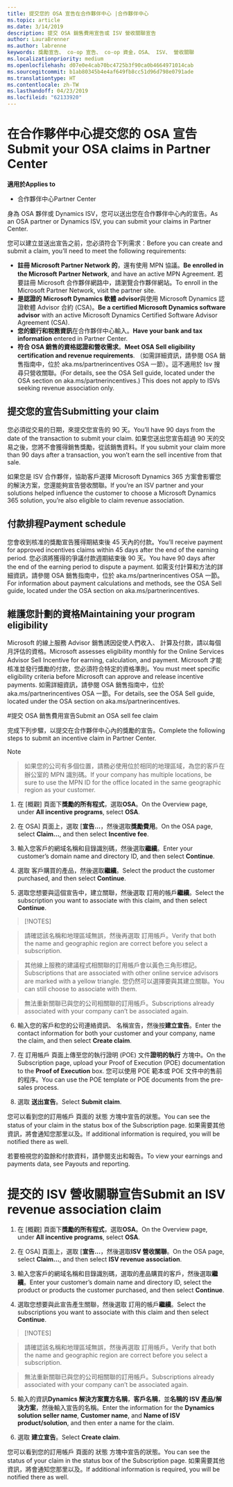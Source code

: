 ```yaml
---
title: 提交您的 OSA 宣告在合作夥伴中心 |合作夥伴中心
ms.topic: article
ms.date: 3/14/2019
description: 提交 OSA 銷售費用宣告或 ISV 營收關聯宣告
author: LauraBrenner
ms.author: labrenne
keywords: 獎勵宣告、 co-op 宣告、 co-op 資金，OSA、 ISV、 營收關聯
ms.localizationpriority: medium
ms.openlocfilehash: d07e0e4cab70bc4725b3f90ca0b4664971014cab
ms.sourcegitcommit: b1ab80345b4e4af649fb8cc51d96d798e0791ade
ms.translationtype: HT
ms.contentlocale: zh-TW
ms.lasthandoff: 04/23/2019
ms.locfileid: "62133920"
---
```

# <a name="submit-your-osa-claims-in-partner-center"></a><span data-ttu-id="4827b-104">在合作夥伴中心提交您的 OSA 宣告</span><span class="sxs-lookup"><span data-stu-id="4827b-104">Submit your OSA claims in Partner Center</span></span>

<span data-ttu-id="4827b-105">**適用於**</span><span class="sxs-lookup"><span data-stu-id="4827b-105">**Applies to**</span></span>

-  <span data-ttu-id="4827b-106">合作夥伴中心</span><span class="sxs-lookup"><span data-stu-id="4827b-106">Partner Center</span></span>

<span data-ttu-id="4827b-107">身為 OSA 夥伴或 Dynamics ISV，您可以送出您在合作夥伴中心內的宣告。</span><span class="sxs-lookup"><span data-stu-id="4827b-107">As an OSA partner or Dynamics ISV, you can submit your claims in Partner Center.</span></span> 

<span data-ttu-id="4827b-108">您可以建立並送出宣告之前，您必須符合下列需求：</span><span class="sxs-lookup"><span data-stu-id="4827b-108">Before you can create and submit a claim, you’ll need to meet the following requirements:</span></span> 
-   <span data-ttu-id="4827b-109">**註冊 Microsoft Partner Network 的**，還有使用 MPN 協議。</span><span class="sxs-lookup"><span data-stu-id="4827b-109">**Be enrolled in the Microsoft Partner Network**, and have an active MPN Agreement.</span></span> <span data-ttu-id="4827b-110">若要註冊 Microsoft 合作夥伴網路中，請瀏覽合作夥伴網站。</span><span class="sxs-lookup"><span data-stu-id="4827b-110">To enroll in the Microsoft Partner Network, visit the partner site.</span></span> 
-   <span data-ttu-id="4827b-111">**是認證的 Microsoft Dynamics 軟體 advisor**與使用 Microsoft Dynamics 認證軟體 Advisor 合約 (CSA)。</span><span class="sxs-lookup"><span data-stu-id="4827b-111">**Be a certified Microsoft Dynamics software advisor** with an active Microsoft Dynamics Certified Software Advisor Agreement (CSA).</span></span> 
-   <span data-ttu-id="4827b-112">**您的銀行和稅務資訊**在合作夥伴中心輸入。</span><span class="sxs-lookup"><span data-stu-id="4827b-112">**Have your bank and tax information** entered in Partner Center.</span></span> 
-   <span data-ttu-id="4827b-113">**符合 OSA 銷售的資格認證和營收需求**。</span><span class="sxs-lookup"><span data-stu-id="4827b-113">**Meet OSA Sell eligibility certification and revenue requirements**.</span></span> <span data-ttu-id="4827b-114">（如需詳細資訊，請參閱 OSA 銷售指南中，位於 aka.ms/partnerincentives OSA 一節）。這不適用於 Isv 搜尋只營收關聯。</span><span class="sxs-lookup"><span data-stu-id="4827b-114">(For details, see the OSA Sell guide, located under the OSA section on aka.ms/partnerincentives.) This does not apply to ISVs seeking revenue association only.</span></span> 

## <a name="submitting-your-claim"></a><span data-ttu-id="4827b-115">提交您的宣告</span><span class="sxs-lookup"><span data-stu-id="4827b-115">Submitting your claim</span></span>

<span data-ttu-id="4827b-116">您必須從交易的日期，來提交您宣告的 90 天。</span><span class="sxs-lookup"><span data-stu-id="4827b-116">You’ll have 90 days from the date of the transaction to submit your claim.</span></span> <span data-ttu-id="4827b-117">如果您送出您宣告超過 90 天的交易之後，您將不會獲得銷售獎勵，從該銷售資料。</span><span class="sxs-lookup"><span data-stu-id="4827b-117">If you submit your claim more than 90 days after a transaction, you won’t earn the sell incentive from that sale.</span></span> 

<span data-ttu-id="4827b-118">如果您是 ISV 合作夥伴，協助客戶選擇 Microsoft Dynamics 365 方案會影響您的解決方案，您還能夠宣告營收關聯。</span><span class="sxs-lookup"><span data-stu-id="4827b-118">If you’re an ISV partner and your solutions helped influence the customer to choose a Microsoft Dynamics 365 solution, you’re also eligible to claim revenue association.</span></span>   

## <a name="payment-schedule"></a><span data-ttu-id="4827b-119">付款排程</span><span class="sxs-lookup"><span data-stu-id="4827b-119">Payment schedule</span></span>

<span data-ttu-id="4827b-120">您會收到核准的獎勵宣告獲得期結束後 45 天內的付款。</span><span class="sxs-lookup"><span data-stu-id="4827b-120">You’ll receive payment for approved incentives claims within 45 days after the end of the earning period.</span></span> <span data-ttu-id="4827b-121">您必須將獲得的爭議付款週期結束後 90 天。</span><span class="sxs-lookup"><span data-stu-id="4827b-121">You have 90 days after the end of the earning period to dispute a payment.</span></span> <span data-ttu-id="4827b-122">如需支付計算和方法的詳細資訊，請參閱 OSA 銷售指南中，位於 aka.ms/partnerincentives OSA 一節。</span><span class="sxs-lookup"><span data-stu-id="4827b-122">For information about payment calculations and methods, see the OSA Sell guide, located under the OSA section on aka.ms/partnerincentives.</span></span>

## <a name="maintaining-your-program-eligibility"></a><span data-ttu-id="4827b-123">維護您計劃的資格</span><span class="sxs-lookup"><span data-stu-id="4827b-123">Maintaining your program eligibility</span></span>

<span data-ttu-id="4827b-124">Microsoft 的線上服務 Advisor 銷售誘因促使人們收入、 計算及付款，請以每個月評估的資格。</span><span class="sxs-lookup"><span data-stu-id="4827b-124">Microsoft assesses eligibility monthly for the Online Services Advisor Sell Incentive for earning, calculation, and payment.</span></span> <span data-ttu-id="4827b-125">Microsoft 才能核准並發行獎勵的付款，您必須符合特定的資格準則。</span><span class="sxs-lookup"><span data-stu-id="4827b-125">You must meet specific eligibility criteria before Microsoft can approve and release incentive payments.</span></span> <span data-ttu-id="4827b-126">如需詳細資訊，請參閱 OSA 銷售指南中，位於 aka.ms/partnerincentives OSA 一節。</span><span class="sxs-lookup"><span data-stu-id="4827b-126">For details, see the OSA Sell guide, located under the OSA section on aka.ms/partnerincentives.</span></span>

#<a name="submit-an-osa-sell-fee-claim"></a><span data-ttu-id="4827b-127">提交 OSA 銷售費用宣告</span><span class="sxs-lookup"><span data-stu-id="4827b-127">Submit an OSA sell fee claim</span></span>

<span data-ttu-id="4827b-128">完成下列步驟，以提交在合作夥伴中心內的獎勵的宣告。</span><span class="sxs-lookup"><span data-stu-id="4827b-128">Complete the following steps to submit an incentive claim in Partner Center.</span></span>  

>[!NOTE]

><span data-ttu-id="4827b-129">如果您的公司有多個位置，請務必使用位於相同的地理區域，為您的客戶在辦公室的 MPN 識別碼。</span><span class="sxs-lookup"><span data-stu-id="4827b-129">If your company has multiple locations, be sure to use the MPN ID for the office located in the same geographic region as your customer.</span></span> 

1.  <span data-ttu-id="4827b-130">在 [概觀] 頁面下**獎勵的所有程式**，選取**OSA**。</span><span class="sxs-lookup"><span data-stu-id="4827b-130">On the Overview page, under **All incentive programs**, select **OSA**.</span></span>

2.  <span data-ttu-id="4827b-131">在 OSA] 頁面上，選取 [**宣告...**，然後選取**獎勵費用**。</span><span class="sxs-lookup"><span data-stu-id="4827b-131">On the OSA page, select **Claim…**, and then select **Incentive fee**.</span></span>

3.  <span data-ttu-id="4827b-132">輸入您客戶的網域名稱和目錄識別碼，然後選取**繼續**。</span><span class="sxs-lookup"><span data-stu-id="4827b-132">Enter your customer’s domain name and directory ID, and then select **Continue**.</span></span> 

4.  <span data-ttu-id="4827b-133">選取 客戶購買的產品，然後選取**繼續**。</span><span class="sxs-lookup"><span data-stu-id="4827b-133">Select the product the customer purchased, and then select **Continue**.</span></span> 

5.  <span data-ttu-id="4827b-134">選取您想要與這個宣告中，建立關聯，然後選取 訂用的帳戶**繼續**。</span><span class="sxs-lookup"><span data-stu-id="4827b-134">Select the subscription you want to associate with this claim, and then select **Continue**.</span></span>

>[!NOTES]

><span data-ttu-id="4827b-136">請確認該名稱和地理區域無誤，然後再選取 訂用帳戶。</span><span class="sxs-lookup"><span data-stu-id="4827b-136">Verify that both the name and geographic region are correct before you select a subscription.</span></span> 

><span data-ttu-id="4827b-137">其他線上服務的建議程式相關聯的訂用帳戶會以黃色三角形標記。</span><span class="sxs-lookup"><span data-stu-id="4827b-137">Subscriptions that are associated with other online service advisors are marked with a yellow triangle.</span></span> <span data-ttu-id="4827b-138">您仍然可以選擇要與其建立關聯。</span><span class="sxs-lookup"><span data-stu-id="4827b-138">You can still choose to associate with them.</span></span> 

><span data-ttu-id="4827b-139">無法重新關聯已與您的公司相關聯的訂用帳戶。</span><span class="sxs-lookup"><span data-stu-id="4827b-139">Subscriptions already associated with your company can’t be associated again.</span></span>  

6.  <span data-ttu-id="4827b-140">輸入您的客戶和您的公司連絡資訊、 名稱宣告，然後按**建立宣告**。</span><span class="sxs-lookup"><span data-stu-id="4827b-140">Enter the contact information for both your customer and your company, name the claim, and then select **Create claim**.</span></span> 

7.  <span data-ttu-id="4827b-141">在 訂用帳戶 頁面上傳至您的執行證明 (POE) 文件**證明的執行** 方塊中。</span><span class="sxs-lookup"><span data-stu-id="4827b-141">On the Subscription page, upload your Proof of Execution (POE) documentation to the **Proof of Execution** box.</span></span> <span data-ttu-id="4827b-142">您可以使用 POE 範本或 POE 文件中的售前的程序。</span><span class="sxs-lookup"><span data-stu-id="4827b-142">You can use the POE template or POE documents from the pre-sales process.</span></span> 

8.  <span data-ttu-id="4827b-143">選取 **送出宣告**。</span><span class="sxs-lookup"><span data-stu-id="4827b-143">Select **Submit claim**.</span></span>    

<span data-ttu-id="4827b-144">您可以看到您的訂用帳戶 頁面的 狀態 方塊中宣告的狀態。</span><span class="sxs-lookup"><span data-stu-id="4827b-144">You can see the status of your claim in the status box of the Subscription page.</span></span> <span data-ttu-id="4827b-145">如果需要其他資訊，將會通知您那里以及。</span><span class="sxs-lookup"><span data-stu-id="4827b-145">If additional information is required, you will be notified there as well.</span></span>

<span data-ttu-id="4827b-146">若要檢視您的盈餘和付款資料，請參閱支出和報告。</span><span class="sxs-lookup"><span data-stu-id="4827b-146">To view your earnings and payments data, see Payouts and reporting.</span></span> 
 
# <a name="submit-an-isv-revenue-association-claim"></a><span data-ttu-id="4827b-147">提交的 ISV 營收關聯宣告</span><span class="sxs-lookup"><span data-stu-id="4827b-147">Submit an ISV revenue association claim</span></span>

1.  <span data-ttu-id="4827b-148">在 [概觀] 頁面下**獎勵的所有程式**，選取**OSA**。</span><span class="sxs-lookup"><span data-stu-id="4827b-148">On the Overview page, under **All incentive programs**, select **OSA**.</span></span>

2.  <span data-ttu-id="4827b-149">在 OSA] 頁面上，選取 [**宣告...**，然後選取**ISV 營收關聯**。</span><span class="sxs-lookup"><span data-stu-id="4827b-149">On the OSA page, select **Claim…**, and then select **ISV revenue association**.</span></span>

3.  <span data-ttu-id="4827b-150">輸入您客戶的網域名稱和目錄識別碼，選取的產品購買的客戶，然後選取**繼續**。</span><span class="sxs-lookup"><span data-stu-id="4827b-150">Enter your customer’s domain name and directory ID, select the product or products the customer purchased, and then select **Continue**.</span></span> 

4.  <span data-ttu-id="4827b-151">選取您想要與此宣告產生關聯，然後選取 訂用的帳戶**繼續**。</span><span class="sxs-lookup"><span data-stu-id="4827b-151">Select the subscriptions you want to associate with this claim and then select **Continue**.</span></span>

>[!NOTES]

><span data-ttu-id="4827b-153">請確認該名稱和地理區域無誤，然後再選取 訂用帳戶。</span><span class="sxs-lookup"><span data-stu-id="4827b-153">Verify that both the name and geographic region are correct before you select a subscription.</span></span> 

><span data-ttu-id="4827b-154">無法重新關聯已與您的公司相關聯的訂用帳戶。</span><span class="sxs-lookup"><span data-stu-id="4827b-154">Subscriptions already associated with your company can’t be associated again.</span></span>  

5.  <span data-ttu-id="4827b-155">輸入的資訊**Dynamics 解決方案賣方名稱**，**客戶名稱**，並**名稱的 ISV 產品/解決方案**，然後輸入宣告的名稱。</span><span class="sxs-lookup"><span data-stu-id="4827b-155">Enter the information for the **Dynamics solution seller name**, **Customer name**, and **Name of ISV product/solution**, and then enter a name for the claim.</span></span> 

6.  <span data-ttu-id="4827b-156">選取 **建立宣告**。</span><span class="sxs-lookup"><span data-stu-id="4827b-156">Select **Create claim**.</span></span> 

<span data-ttu-id="4827b-157">您可以看到您的訂用帳戶 頁面的 狀態 方塊中宣告的狀態。</span><span class="sxs-lookup"><span data-stu-id="4827b-157">You can see the status of your claim in the status box of the Subscription page.</span></span> <span data-ttu-id="4827b-158">如果需要其他資訊，將會通知您那里以及。</span><span class="sxs-lookup"><span data-stu-id="4827b-158">If additional information is required, you will be notified there as well.</span></span>

